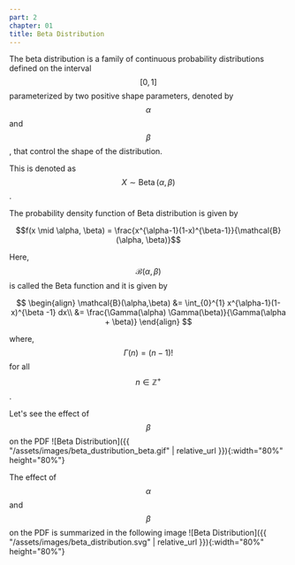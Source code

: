 ```yaml
---
part: 2
chapter: 01
title: Beta Distribution
---
```

The beta distribution is a family of continuous probability distributions defined on the interval $$[0, 1]$$ parameterized by two positive shape parameters, denoted by $$\alpha$$ and $$\beta$$, that control the shape of the distribution.

This is denoted as $$X \sim \operatorname{Beta}(\alpha, \beta)$$.

The probability density function of Beta distribution is given by 

$$f(x \mid \alpha, \beta) = \frac{x^{\alpha-1}(1-x)^{\beta-1}}{\mathcal{B}(\alpha, \beta)}$$

Here, $$\mathcal{B}(\alpha, \beta)$$ is called the Beta function and it is given by

$$
\begin{align}
\mathcal{B}(\alpha,\beta) &= \int_{0}^{1} x^{\alpha-1}(1-x)^{\beta -1} dx\\
&= \frac{\Gamma(\alpha) \Gamma(\beta)}{\Gamma(\alpha + \beta)}
\end{align}
$$

where, $$\Gamma(n) = (n-1)!$$ for all $$n \in \mathbb{Z}^{+}$$.

Let's see the effect of $$\beta$$ on the PDF
![Beta Distribution]({{ "/assets/images/beta_dustribution_beta.gif" | relative_url }}){:width="80%" height="80%"}

The effect of $$\alpha$$ and $$\beta$$ on the PDF is summarized in the following image
![Beta Distribution]({{ "/assets/images/beta_distribution.svg" | relative_url }}){:width="80%" height="80%"}